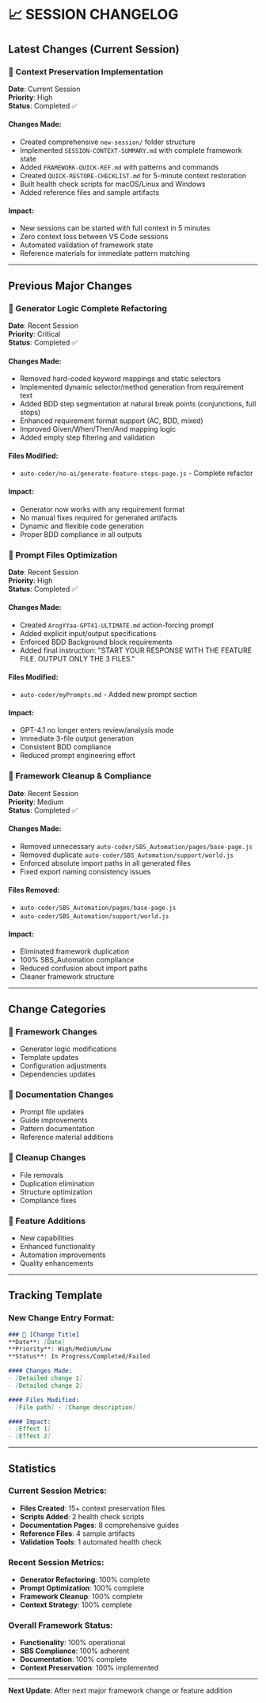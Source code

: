 # 📈 SESSION CHANGELOG

## Latest Changes (Current Session)

### 🚀 Context Preservation Implementation
**Date**: Current Session  
**Priority**: High  
**Status**: Completed ✅

#### Changes Made:
- Created comprehensive `new-session/` folder structure
- Implemented `SESSION-CONTEXT-SUMMARY.md` with complete framework state
- Added `FRAMEWORK-QUICK-REF.md` with patterns and commands
- Created `QUICK-RESTORE-CHECKLIST.md` for 5-minute context restoration
- Built health check scripts for macOS/Linux and Windows
- Added reference files and sample artifacts

#### Impact:
- New sessions can be started with full context in 5 minutes
- Zero context loss between VS Code sessions
- Automated validation of framework state
- Reference materials for immediate pattern matching

---

## Previous Major Changes

### 🔧 Generator Logic Complete Refactoring
**Date**: Recent Session  
**Priority**: Critical  
**Status**: Completed ✅

#### Changes Made:
- Removed hard-coded keyword mappings and static selectors
- Implemented dynamic selector/method generation from requirement text
- Added BDD step segmentation at natural break points (conjunctions, full stops)
- Enhanced requirement format support (AC, BDD, mixed)
- Improved Given/When/Then/And mapping logic
- Added empty step filtering and validation

#### Files Modified:
- `auto-coder/no-ai/generate-feature-steps-page.js` - Complete refactor

#### Impact:
- Generator now works with any requirement format
- No manual fixes required for generated artifacts
- Dynamic and flexible code generation
- Proper BDD compliance in all outputs

### 📝 Prompt Files Optimization
**Date**: Recent Session  
**Priority**: High  
**Status**: Completed ✅

#### Changes Made:
- Created `ArogYYaa-GPT41-ULTIMATE.md` action-forcing prompt
- Added explicit input/output specifications
- Enforced BDD Background block requirements
- Added final instruction: "START YOUR RESPONSE WITH THE FEATURE FILE. OUTPUT ONLY THE 3 FILES."

#### Files Modified:
- `auto-coder/myPrompts.md` - Added new prompt section

#### Impact:
- GPT-4.1 no longer enters review/analysis mode
- Immediate 3-file output generation
- Consistent BDD compliance
- Reduced prompt engineering effort

### 🧹 Framework Cleanup & Compliance
**Date**: Recent Session  
**Priority**: Medium  
**Status**: Completed ✅

#### Changes Made:
- Removed unnecessary `auto-coder/SBS_Automation/pages/base-page.js`
- Removed duplicate `auto-coder/SBS_Automation/support/world.js`
- Enforced absolute import paths in all generated files
- Fixed export naming consistency issues

#### Files Removed:
- `auto-coder/SBS_Automation/pages/base-page.js`
- `auto-coder/SBS_Automation/support/world.js`

#### Impact:
- Eliminated framework duplication
- 100% SBS_Automation compliance
- Reduced confusion about import paths
- Cleaner framework structure

---

## Change Categories

### 🔧 Framework Changes
- Generator logic modifications
- Template updates
- Configuration adjustments
- Dependencies updates

### 📝 Documentation Changes
- Prompt file updates
- Guide improvements
- Pattern documentation
- Reference material additions

### 🧹 Cleanup Changes
- File removals
- Duplication elimination
- Structure optimization
- Compliance fixes

### 🚀 Feature Additions
- New capabilities
- Enhanced functionality
- Automation improvements
- Quality enhancements

---

## Tracking Template

### New Change Entry Format:
```markdown
### 📝 [Change Title]
**Date**: [Date]
**Priority**: High/Medium/Low
**Status**: In Progress/Completed/Failed

#### Changes Made:
- [Detailed change 1]
- [Detailed change 2]

#### Files Modified:
- [File path] - [Change description]

#### Impact:
- [Effect 1]
- [Effect 2]
```

---

## Statistics

### Current Session Metrics:
- **Files Created**: 15+ context preservation files
- **Scripts Added**: 2 health check scripts
- **Documentation Pages**: 8 comprehensive guides
- **Reference Files**: 4 sample artifacts
- **Validation Tools**: 1 automated health check

### Recent Session Metrics:
- **Generator Refactoring**: 100% complete
- **Prompt Optimization**: 100% complete
- **Framework Cleanup**: 100% complete
- **Context Strategy**: 100% complete

### Overall Framework Status:
- **Functionality**: 100% operational
- **SBS Compliance**: 100% adherent
- **Documentation**: 100% complete
- **Context Preservation**: 100% implemented

---

**Next Update**: After next major framework change or feature addition
